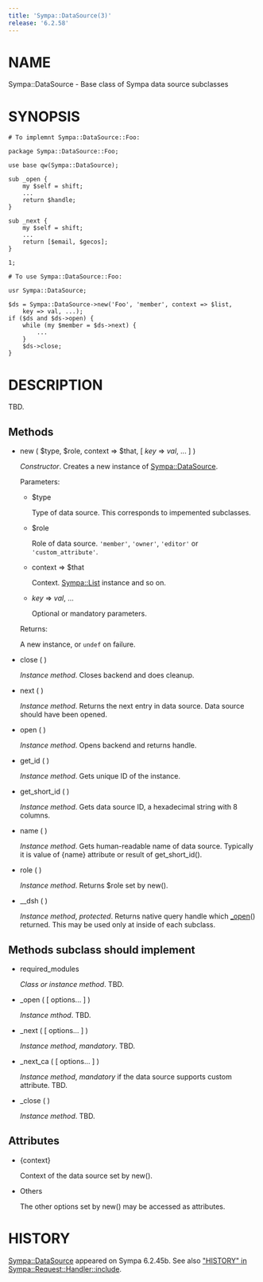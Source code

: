 ```yaml
---
title: 'Sympa::DataSource(3)'
release: '6.2.58'
---
```


# NAME

Sympa::DataSource - Base class of Sympa data source subclasses

# SYNOPSIS

    # To implemnt Sympa::DataSource::Foo:

    package Sympa::DataSource::Foo;

    use base qw(Sympa::DataSource);
    
    sub _open {
        my $self = shift;
        ...
        return $handle;
    }
    
    sub _next {
        my $self = shift;
        ...
        return [$email, $gecos];
    }
    
    1;
    
    # To use Sympa::DataSource::Foo:
    
    usr Sympa::DataSource;
    
    $ds = Sympa::DataSource->new('Foo', 'member', context => $list,
        key => val, ...);
    if ($ds and $ds->open) {
        while (my $member = $ds->next) {
            ...
        }
        $ds->close;
    }

# DESCRIPTION

TBD.

## Methods

- new ( $type, $role, context => $that, \[ _key_ => _val_, ... \] )

    _Constructor_.
    Creates a new instance of [Sympa::DataSource](./Sympa-DataSource.3.md).

    Parameters:

    - $type

        Type of data source.
        This corresponds to impemented subclasses.

    - $role

        Role of data source.
        `'member'`, `'owner'`, `'editor'` or `'custom_attribute'`.

    - context => $that

        Context. [Sympa::List](./Sympa-List.3.md) instance and so on.

    - _key_ => _val_, ...

        Optional or mandatory parameters.

    Returns:

    A new instance, or `undef` on failure.

- close ( )

    _Instance method_.
    Closes backend and does cleanup.

- next ( )

    _Instance method_.
    Returns the next entry in data source.
    Data source should have been opened.

- open ( )

    _Instance method_.
    Opens backend and returns handle.

- get\_id ( )

    _Instance method_.
    Gets unique ID of the instance.

- get\_short\_id ( )

    _Instance method_.
    Gets data source ID, a hexadecimal string with 8 columns.

- name ( )

    _Instance method_.
    Gets human-readable name of data source.
    Typically it is value of {name} attribute or result of get\_short\_id().

- role ( )

    _Instance method_.
    Returns $role set by new().

- \_\_dsh ( )

    _Instance method_, _protected_.
    Returns native query handle which [\_open](https://metacpan.org/pod/_open)() returned.
    This may be used only at inside of each subclass.

## Methods subclass should implement

- required\_modules

    _Class or instance method_.
    TBD.

- \_open ( \[ options... \] )

    _Instance mthod_.
    TBD.

- \_next ( \[ options... \] )

    _Instance method_, _mandatory_.
    TBD.

- \_next\_ca ( \[ options... \] )

    _Instance method_, _mandatory_ if the data source supports custom attribute.
    TBD.

- \_close (  )

    _Instance method_.
    TBD.

## Attributes

- {context}

    Context of the data source set by new().

- Others

    The other options set by new() may be accessed as attributes.

# HISTORY

[Sympa::DataSource](./Sympa-DataSource.3.md) appeared on Sympa 6.2.45b.
See also ["HISTORY" in Sympa::Request::Handler::include](./Sympa-Request-Handler-include.3.md#history).
